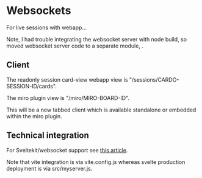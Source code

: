 # Websockets

For live sessions with webapp...

Note, I had trouble integrating the websocket server with node build, so moved websocket server code to a separate module,
[](https://github.com/cgreenhalgh/websocket-room-server).

## Client

The readonly session card-view webapp view is "/sessions/CARDO-SESSION-ID/cards".

The miro plugin view is "/miro/MIRO-BOARD-ID".

This will be a new tabbed client which is available standalone or embedded within the miro plugin.

## Technical integration

For Sveltekit/websocket support see [this article](https://joyofcode.xyz/using-websockets-with-sveltekit).

Note that vite integration is via vite.config.js whereas svelte production deployment is via src/myserver.js.
